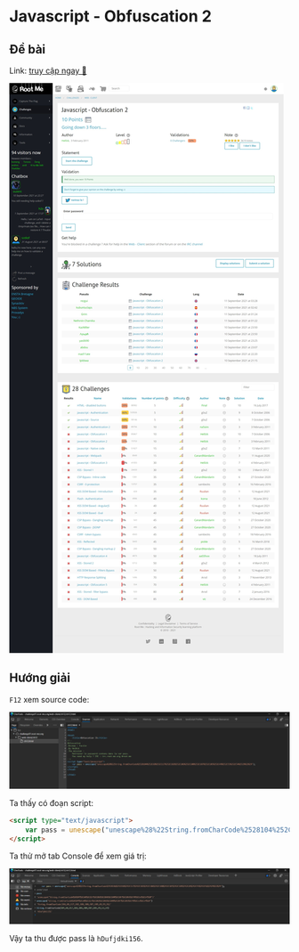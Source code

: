 # Javascript - Obfuscation 2

## Đề bài

Link: [truy cập ngay 🔗](http://challenge01.root-me.org/web-client/ch12/ch12.html)

![](sc.jpeg)

## Hướng giải

`F12` xem source code:

![](view-src.png)

Ta thấy có đoạn script:

```html
<script type="text/javascript">
	var pass = unescape("unescape%28%22String.fromCharCode%2528104%252C68%252C117%252C102%252C106%252C100%252C107%252C105%252C49%252C53%252C54%2529%22%29");
</script>
```

Ta thử mở tab Console để xem giá trị:

![](decode.png)

Vậy ta thu được pass là `hDufjdki156`.